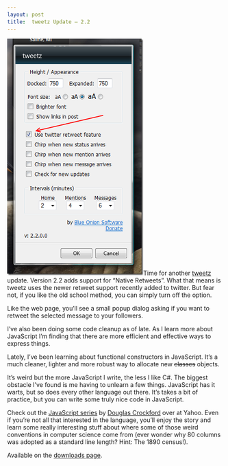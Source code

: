 ```yaml
---
layout: post
title:  tweetz Update – 2.2
---
```

![settings](/cdn/images/blog/tweetzUpdate2.2_106C7/settings.png)Time for another [tweetz](/tweetz) update. Version 2.2 adds support for “Native Retweets”. What that means is tweetz uses the newer retweet support recently added to twitter. But fear not, if you like the old school method, you can simply turn off the option.

Like the web page, you’ll see a small popup dialog asking if you want to retweet the selected message to your followers.

I’ve also been doing some code cleanup as of late. As I learn more about JavaScript I’m finding that there are more efficient and effective ways to express things.

Lately, I’ve been learning about functional constructors in JavaScript. It’s a much cleaner, lighter and more robust way to allocate new <strike>classes</strike> objects.

It’s weird but the more JavaScript I write, the less I like C#. The biggest obstacle I’ve found is me having to unlearn a few things. JavaScript has it warts, but so does every other language out there. It’s takes a bit of practice, but you can write some truly nice code in JavaScript.

Check out the [JavaScript series](http://yuiblog.com/crockford/) by [Douglas Crockford](http://www.crockford.com/) over at Yahoo. Even if you’re not all that interested in the language, you’ll enjoy the story and learn some really interesting stuff about where some of those weird conventions in computer science come from (ever wonder why 80 columns was adopted as a standard line length? Hint: The 1890 census!).

Available on the [downloads page](/downloads).
